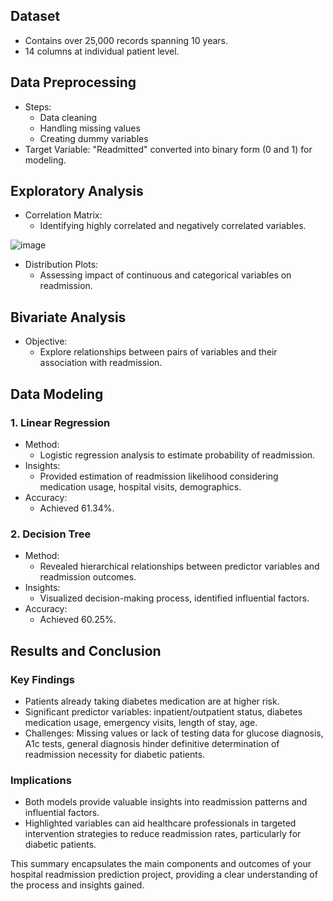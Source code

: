 ## Dataset
- Contains over 25,000 records spanning 10 years.
- 14 columns at individual patient level.

## Data Preprocessing
- Steps:
  - Data cleaning
  - Handling missing values
  - Creating dummy variables
- Target Variable: "Readmitted" converted into binary form (0 and 1) for modeling.

## Exploratory Analysis
- Correlation Matrix:
  - Identifying highly correlated and negatively correlated variables.

![image](https://github.com/gaurigakhar/Predictive-Analysis-on-Hospital-Readmissions/assets/44133116/ee408acd-c691-42eb-8be8-6afd8801cd45)

- Distribution Plots:
  - Assessing impact of continuous and categorical variables on readmission.

## Bivariate Analysis
- Objective:
  - Explore relationships between pairs of variables and their association with readmission.

## Data Modeling
### 1. Linear Regression
- Method:
  - Logistic regression analysis to estimate probability of readmission.
- Insights:
  - Provided estimation of readmission likelihood considering medication usage, hospital visits, demographics.
- Accuracy:
  - Achieved 61.34%.

### 2. Decision Tree
- Method:
  - Revealed hierarchical relationships between predictor variables and readmission outcomes.
- Insights:
  - Visualized decision-making process, identified influential factors.
- Accuracy:
  - Achieved 60.25%.

## Results and Conclusion
### Key Findings
- Patients already taking diabetes medication are at higher risk.
- Significant predictor variables: inpatient/outpatient status, diabetes medication usage, emergency visits, length of stay, age.
- Challenges: Missing values or lack of testing data for glucose diagnosis, A1c tests, general diagnosis hinder definitive determination of readmission necessity for diabetic patients.

### Implications
- Both models provide valuable insights into readmission patterns and influential factors.
- Highlighted variables can aid healthcare professionals in targeted intervention strategies to reduce readmission rates, particularly for diabetic patients.

This summary encapsulates the main components and outcomes of your hospital readmission prediction project, providing a clear understanding of the process and insights gained.
